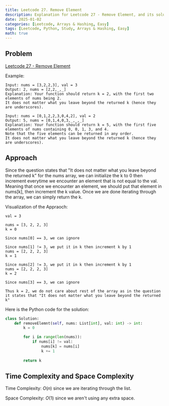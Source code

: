```yaml
---
title: Leetcode 27. Remove Element
description: Explanation for Leetcode 27 - Remove Element, and its solution in Python.
date: 2025-01-02
categories: [Leetcode, Arrays & Hashing, Easy]
tags: [Leetcode, Python, Study, Arrays & Hashing, Easy]
math: true
---
```


## Problem
[Leetcode 27 - Remove Element](https://leetcode.com/problems/remove-element/description/)

Example:

```
Input: nums = [3,2,2,3], val = 3
Output: 2, nums = [2,2,_,_]
Explanation: Your function should return k = 2, with the first two elements of nums being 2.
It does not matter what you leave beyond the returned k (hence they are underscores).

Input: nums = [0,1,2,2,3,0,4,2], val = 2
Output: 5, nums = [0,1,4,0,3,_,_,_]
Explanation: Your function should return k = 5, with the first five elements of nums containing 0, 0, 1, 3, and 4.
Note that the five elements can be returned in any order.
It does not matter what you leave beyond the returned k (hence they are underscores).
```

## Approach

Since the question states that "It does not matter what you leave beyond the returned k" for the nums array, we can initialize the k to 0 then increment everytime we encounter an element that is not equal to the val. Meaning that once we encounter an element, we should put that element in nums[k], then increment the k value. Once we are done iterating through the array, we can simply return the k.

Visualization of the Appraoch:
```
val = 3

nums = [3, 2, 2, 3]
k = 0

Since nums[0] == 3, we can ignore

Since nums[1] != 3, we put it in k then increment k by 1
nums = [2, 2, 2, 3]
k = 1

Since nums[2] != 3, we put it in k then increment k by 1
nums = [2, 2, 2, 3]
k = 2

Since nums[3] == 3, we can ignore

Thus k = 2, we do not care about rest of the array as in the question it states that "It does not matter what you leave beyond the returned k"

```

Here is the Python code for the solution:
```python
class Solution:
    def removeElemnt(self, nums: List[int], val: int) -> int:
        k = 0

        for i in range(len(nums)):
            if nums[i] != val:
                nums[k] = nums[i]
                k += 1
        
        return k
```


## Time Complexity and Space Complexity

Time Complexity: $O(n)$ since we are iterating through the list.

Space Complexity: $O(1)$ since we aren't using any extra space.